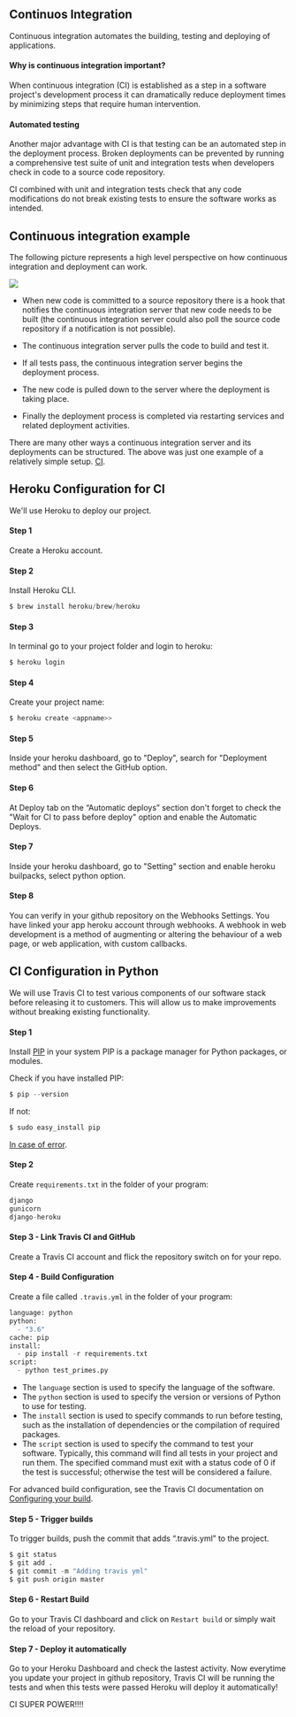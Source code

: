 ## Continuos Integration 

Continuous integration automates the building, testing and deploying of applications.

#### Why is continuous integration important?

When continuous integration (CI) is established as a step in a software project's development process it can dramatically reduce deployment times by minimizing steps that require human intervention.

#### Automated testing

Another major advantage with CI is that testing can be an automated step in the deployment process. Broken deployments can be prevented by running a comprehensive test suite of unit and integration tests when developers check in code to a source code repository.

CI combined with unit and integration tests check that any code modifications do not break existing tests to ensure the software works as intended.

## Continuous integration example

The following picture represents a high level perspective on how continuous integration and deployment can work.

![](https://raw.githubusercontent.com/RubypyCoding/continuos-integration--Python/images/continuous-integration.png?raw=true)

- When new code is committed to a source repository there is a hook that notifies the continuous integration server that new code needs to be built (the continuous integration server could also poll the source code repository if a notification is not possible).

- The continuous integration server pulls the code to build and test it. 

- If all tests pass, the continuous integration server begins the deployment process. 

- The new code is pulled down to the server where the deployment is taking place. 

- Finally the deployment process is completed via restarting services and related deployment activities.

There are many other ways a continuous integration server and its deployments can be structured. The above was just one example of a relatively simple setup. [CI](https://www.fullstackpython.com/continuous-integration.html).

## Heroku Configuration for CI

We'll use Heroku to deploy our project.

#### Step 1

Create a Heroku account.

#### Step 2

Install Heroku CLI.

```python
$ brew install heroku/brew/heroku
```

#### Step 3

In terminal go to your project folder and login to heroku:

```python
$ heroku login
```

#### Step 4

Create your project name:

```python
$ heroku create <appname>>
```

#### Step 5

Inside your heroku dashboard, go to "Deploy", search for "Deployment method" and then select the GitHub option.

#### Step 6

At Deploy tab on the “Automatic deploys” section don't forget to check the "Wait for CI to pass before deploy" option and enable the Automatic Deploys.

#### Step 7

Inside your heroku dashboard, go to "Setting" section and enable heroku builpacks, select python option.

#### Step 8

You can verify in your github repository on the Webhooks Settings. You have linked your app heroku account through webhooks. A webhook in web development is a method of augmenting or altering the behaviour of a web page, or web application, with custom callbacks.


## CI Configuration in Python


We will use Travis CI to test various components of our software stack before releasing it to customers. This will allow us to make improvements without breaking existing functionality.

#### Step 1

Install [PIP](https://www.w3schools.com/python/python_pip.asp) in your system PIP is a package manager for Python packages, or modules. 

Check if you have installed PIP:

```python
$ pip --version
```

If not:

```python
$ sudo easy_install pip
```

[In case of error](https://stackoverflow.com/questions/20082935/how-to-install-pip-for-python-3-on-mac-os-x).

#### Step 2

Create `requirements.txt` in the folder of your program:

```python
django
gunicorn
django-heroku
```

#### Step 3 - Link Travis CI and GitHub


Create a Travis CI account and flick the repository switch on for your repo.


#### Step 4 - Build Configuration

Create a file called `.travis.yml` in the folder of your program:

```python
language: python
python:
  - "3.6"
cache: pip
install:
  - pip install -r requirements.txt
script:
  - python test_primes.py
```

- The `language` section is used to specify the language of the software.
- The `python` section is used to specify the version or versions of Python to use for testing.
- The `install` section is used to specify commands to run before testing, such as the installation of dependencies or the compilation of required packages.
- The `script` section is used to specify the command to test your software. Typically, this command will find all tests in your project and run them. The specified command must exit with a status code of 0 if the test is successful; otherwise the test will be considered a failure.


For advanced build configuration, see the Travis CI documentation on [Configuring your build](https://docs.travis-ci.com/user/customizing-the-build/).

#### Step 5 - Trigger builds
To trigger builds,  push the commit that adds “.travis.yml” to the project.

```python
$ git status
$ git add .
$ git commit -m "Adding travis yml"
$ git push origin master
```

#### Step 6 - Restart Build

Go to your Travis CI dashboard and click on `Restart build` or simply wait the reload of your repository.

#### Step 7 - Deploy it automatically

Go to your Heroku Dashboard and check the lastest activity. Now everytime you update your project in github repository, Travis CI will be running the tests and when this tests were passed Heroku will deploy it automatically!

CI SUPER POWER!!!!




